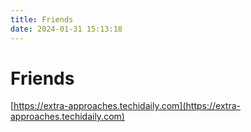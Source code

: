 ```yaml
---
title: Friends
date: 2024-01-31 15:13:18
---
```


# Friends

[https://extra-approaches.techidaily.com](https://extra-approaches.techidaily.com)